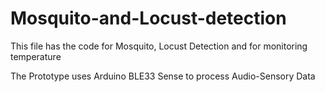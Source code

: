 # Mosquito-and-Locust-detection
This file has the code for Mosquito, Locust Detection and for monitoring temperature

The Prototype uses Arduino BLE33 Sense to process Audio-Sensory Data
